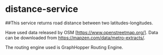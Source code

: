 # distance-service
##This service returns road distance between two latitudes-longitudes.

Have used data released by OSM [https://www.openstreetmap.org/]. 
Data can be downloaded from https://mapzen.com/data/metro-extracts/.

The routing engine used is GraphHopper Routing Engine.



